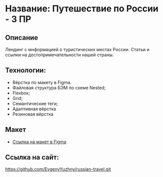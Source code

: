 # Название: Путешествие по России - 3 ПР 

## Описание
Лендинг с мнформацией о туристических местах России. Статьи и ссылки на достопримечательности нашей страны. 

## Технологии:
- Вёрстка по макету в Figma.
- Файловая структура БЭМ по схеме Nested;
- Flexbox;
- Grid;
- Семантические теги;
- Адаптивная вёрстка
- Резиновая вёрстка

## Макет
* [Ссылка на макет в Figma](https://www.figma.com/file/5S2WSbEFL6awjVWJ0NWL8Q/Sprint-3_-Russia-_-desktop-mobile?node-id=28503%3A0)

## Ссылка на сайт:
https://github.com/EvgenyYuzhny/russian-travel.git

